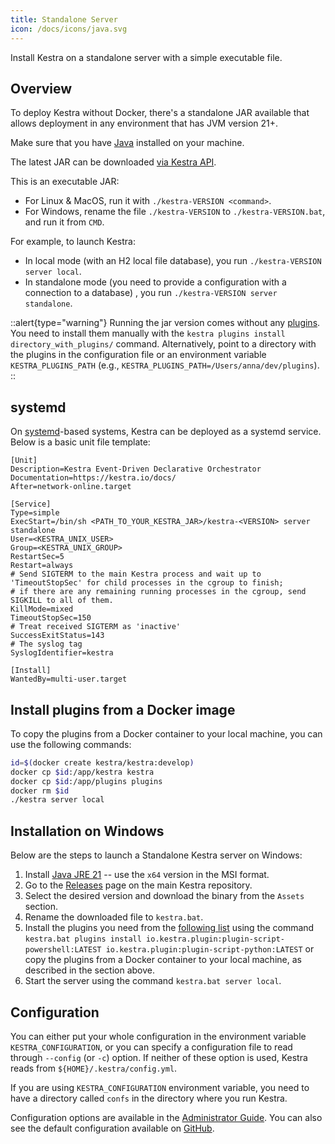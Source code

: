 ```yaml
---
title: Standalone Server
icon: /docs/icons/java.svg
---
```


Install Kestra on a standalone server with a simple executable file.

## Overview
To deploy Kestra without Docker, there's a standalone JAR available that allows deployment in any environment that has JVM version 21+. 

Make sure that you have [Java](https://adoptium.net/en-GB/temurin/releases) installed on your machine.

The latest JAR can be downloaded [via Kestra API](https://api.kestra.io/v1/versions/download).

This is an executable JAR:
- For Linux & MacOS, run it with `./kestra-VERSION <command>`.
- For Windows, rename the file `./kestra-VERSION` to `./kestra-VERSION.bat`, and run it from `CMD`.

For example, to launch Kestra:
- In local mode (with an H2 local file database), you run `./kestra-VERSION server local`.
- In standalone mode (you need to provide a configuration with a connection to a database) , you run `./kestra-VERSION server standalone`.

::alert{type="warning"}
Running the jar version comes without any [plugins](/plugins). You need to install them manually with the `kestra plugins install directory_with_plugins/` command. Alternatively, point to a directory with the plugins in the configuration file or an environment variable `KESTRA_PLUGINS_PATH` (e.g., `KESTRA_PLUGINS_PATH=/Users/anna/dev/plugins`).
::

## systemd

On [systemd](https://systemd.io/)-based systems, Kestra can be deployed as a systemd service. Below is a basic unit file template:

```systemd
[Unit]
Description=Kestra Event-Driven Declarative Orchestrator
Documentation=https://kestra.io/docs/
After=network-online.target

[Service]
Type=simple
ExecStart=/bin/sh <PATH_TO_YOUR_KESTRA_JAR>/kestra-<VERSION> server standalone
User=<KESTRA_UNIX_USER>
Group=<KESTRA_UNIX_GROUP>
RestartSec=5
Restart=always
# Send SIGTERM to the main Kestra process and wait up to 'TimeoutStopSec' for child processes in the cgroup to finish;
# if there are any remaining running processes in the cgroup, send SIGKILL to all of them.
KillMode=mixed
TimeoutStopSec=150
# Treat received SIGTERM as 'inactive'
SuccessExitStatus=143
# The syslog tag
SyslogIdentifier=kestra

[Install]
WantedBy=multi-user.target
```

## Install plugins from a Docker image

To copy the plugins from a Docker container to your local machine, you can use the following commands:

```bash
id=$(docker create kestra/kestra:develop)
docker cp $id:/app/kestra kestra
docker cp $id:/app/plugins plugins
docker rm $id
./kestra server local
```

## Installation on Windows

Below are the steps to launch a Standalone Kestra server on Windows:

1. Install [Java JRE 21](https://adoptium.net/temurin/releases/?os=windows&version=21) -- use the `x64` version in the MSI format.
2. Go to the [Releases](https://github.com/kestra-io/kestra/releases) page on the main Kestra repository.
3. Select the desired version and download the binary from the `Assets` section.
4. Rename the downloaded file to `kestra.bat`.
5. Install the plugins you need from the [following list](https://github.com/kestra-io/kestra/blob/620f0b1e9c45cd400db582df69320e518d3f98a0/.github/workflows/main.yml#L163-L234) using the command `kestra.bat plugins install io.kestra.plugin:plugin-script-powershell:LATEST io.kestra.plugin:plugin-script-python:LATEST` or copy the plugins from a Docker container to your local machine, as described in the section above.
6. Start the server using the command `kestra.bat server local`.

## Configuration

You can either put your whole configuration in the environment variable `KESTRA_CONFIGURATION`, or you can specify a configuration file to read through `--config` (or `-c`) option. If neither of these option is used, Kestra reads from `${HOME}/.kestra/config.yml`.

If you are using `KESTRA_CONFIGURATION` environment variable, you need to have a directory called `confs` in the directory where you run Kestra.

Configuration options are available in the [Administrator Guide](../09.administrator-guide/index.md). You can also see the default configuration available on [GitHub](https://github.com/kestra-io/kestra/blob/develop/cli/src/main/resources/application.yml).
